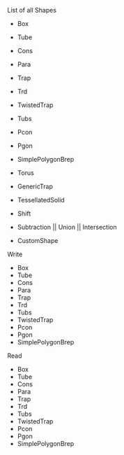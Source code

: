 

List of all Shapes

- Box
- Tube
- Cons
- Para
- Trap
- Trd
- TwistedTrap
- Tubs
- Pcon
- Pgon
- SimplePolygonBrep

- Torus
- GenericTrap
- TessellatedSolid
- Shift
- Subtraction || Union || Intersection
- CustomShape


Write

- Box
- Tube
- Cons
- Para
- Trap
- Trd
- Tubs
- TwistedTrap
- Pcon
- Pgon
- SimplePolygonBrep

Read

- Box
- Tube
- Cons
- Para
- Trap
- Trd
- Tubs
- TwistedTrap
- Pcon
- Pgon
- SimplePolygonBrep
